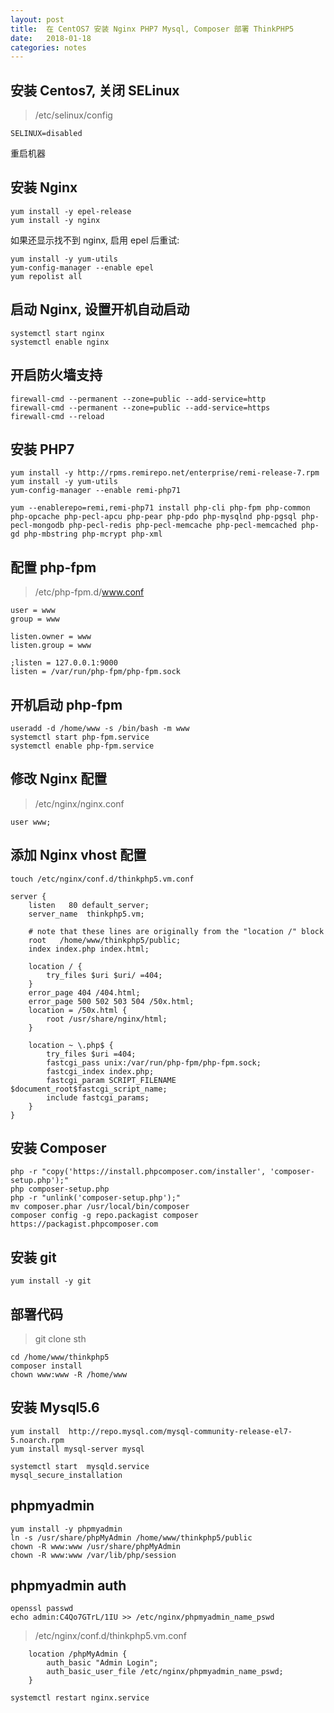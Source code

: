 ```yaml
---
layout: post
title:  在 CentOS7 安装 Nginx PHP7 Mysql, Composer 部署 ThinkPHP5
date:   2018-01-18
categories: notes
---
```


## 安装 Centos7, 关闭 SELinux

> /etc/selinux/config

```
SELINUX=disabled
```

重启机器


## 安装 Nginx
```
yum install -y epel-release
yum install -y nginx
```

如果还显示找不到 nginx, 启用 epel 后重试:
```
yum install -y yum-utils
yum-config-manager --enable epel
yum repolist all
```

## 启动 Nginx, 设置开机自动启动
```
systemctl start nginx
systemctl enable nginx
```

## 开启防火墙支持
```
firewall-cmd --permanent --zone=public --add-service=http
firewall-cmd --permanent --zone=public --add-service=https
firewall-cmd --reload
```

## 安装 PHP7
```
yum install -y http://rpms.remirepo.net/enterprise/remi-release-7.rpm
yum install -y yum-utils
yum-config-manager --enable remi-php71

yum --enablerepo=remi,remi-php71 install php-cli php-fpm php-common php-opcache php-pecl-apcu php-pear php-pdo php-mysqlnd php-pgsql php-pecl-mongodb php-pecl-redis php-pecl-memcache php-pecl-memcached php-gd php-mbstring php-mcrypt php-xml
```

## 配置 php-fpm

>  /etc/php-fpm.d/www.conf

```
user = www
group = www

listen.owner = www
listen.group = www

;listen = 127.0.0.1:9000
listen = /var/run/php-fpm/php-fpm.sock
```

## 开机启动 php-fpm
```
useradd -d /home/www -s /bin/bash -m www
systemctl start php-fpm.service
systemctl enable php-fpm.service
```



## 修改 Nginx 配置

> /etc/nginx/nginx.conf

```
user www;
```

## 添加 Nginx vhost 配置

```
touch /etc/nginx/conf.d/thinkphp5.vm.conf
```

```
server {
    listen   80 default_server;
    server_name  thinkphp5.vm;

    # note that these lines are originally from the "location /" block
    root   /home/www/thinkphp5/public;
    index index.php index.html;

    location / {
        try_files $uri $uri/ =404;
    }
    error_page 404 /404.html;
    error_page 500 502 503 504 /50x.html;
    location = /50x.html {
        root /usr/share/nginx/html;
    }

    location ~ \.php$ {
        try_files $uri =404;
        fastcgi_pass unix:/var/run/php-fpm/php-fpm.sock;
        fastcgi_index index.php;
        fastcgi_param SCRIPT_FILENAME $document_root$fastcgi_script_name;
        include fastcgi_params;
    }
}
```

## 安装 Composer
```
php -r "copy('https://install.phpcomposer.com/installer', 'composer-setup.php');"
php composer-setup.php
php -r "unlink('composer-setup.php');"
mv composer.phar /usr/local/bin/composer
composer config -g repo.packagist composer https://packagist.phpcomposer.com
```

## 安装 git
```
yum install -y git
```

## 部署代码

> git clone sth

```
cd /home/www/thinkphp5
composer install
chown www:www -R /home/www
```


## 安装 Mysql5.6

```
yum install  http://repo.mysql.com/mysql-community-release-el7-5.noarch.rpm
yum install mysql-server mysql

systemctl start  mysqld.service
mysql_secure_installation
```


## phpmyadmin

```
yum install -y phpmyadmin
ln -s /usr/share/phpMyAdmin /home/www/thinkphp5/public
chown -R www:www /usr/share/phpMyAdmin
chown -R www:www /var/lib/php/session
```

## phpmyadmin auth

```
openssl passwd
echo admin:C4Qo7GTrL/1IU >> /etc/nginx/phpmyadmin_name_pswd
```

> /etc/nginx/conf.d/thinkphp5.vm.conf

```
    location /phpMyAdmin {
        auth_basic "Admin Login";
        auth_basic_user_file /etc/nginx/phpmyadmin_name_pswd;
    }
```

```
systemctl restart nginx.service
```



